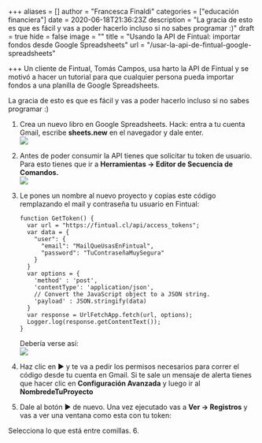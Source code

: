 +++
aliases = []
author = "Francesca Finaldi"
categories = ["educación financiera"]
date = 2020-06-18T21:36:23Z
description = "La gracia de esto es que es fácil y vas a poder hacerlo incluso si no sabes programar :)"
draft = true
hide = false
image = ""
title = "Usando la API de Fintual: importar fondos desde Google Spreadsheets"
url = "/usar-la-api-de-fintual-google-spreadsheets"

+++
Un cliente de Fintual, Tomás Campos, usa harto la API de Fintual y se motivó a hacer un tutorial para que cualquier persona pueda importar fondos a una planilla de Google Spreadsheets.

La gracia de esto es que es fácil y vas a poder hacerlo incluso si no sabes programar :)

1. Crea un nuevo libro en Google Spreadsheets. Hack: entra a tu cuenta Gmail, escribe **sheets.new** en el navegador y dale enter.  
   ![](/uploads/2020-06-20/tutorials1.png)
2. Antes de poder consumir la API tienes que solicitar tu token de usuario. Para esto tienes que ir a **Herramientas → Editor de Secuencia de Comandos.  
   ![](/uploads/2020-06-20/tutorials2.png)**
3. Le pones un nombre al nuevo proyecto y copias este código remplazando el mail y contraseña tu usuario en Fintual:

       function GetToken() {  
         var url = "https://fintual.cl/api/access_tokens";
         var data = {
           "user": {
             "email": "MailQueUsasEnFintual",
             "password": "TuContraseñaMuySegura"
           }
         }
         var options = {
           'method' : 'post',
           'contentType': 'application/json',
           // Convert the JavaScript object to a JSON string.
           'payload' : JSON.stringify(data)
         }
         var response = UrlFetchApp.fetch(url, options);
         Logger.log(response.getContentText());
       }

   Debería verse así:  
   ![](/uploads/2020-06-20/tutorials3.png)  
   
4. Haz clic en ► y te va a pedir los permisos necesarios para correr el código desde tu cuenta en Gmail. Si te sale un mensaje de alerta tienes que hacer clic en **Configuración Avanzada** y luego ir al **NombredeTuProyecto**
5. Dale al botón ► de nuevo. Una vez ejecutado vas a **Ver → Registros** y vas a ver una ventana como esta con tu token:

Selecciona lo que está entre comillas.
6\.